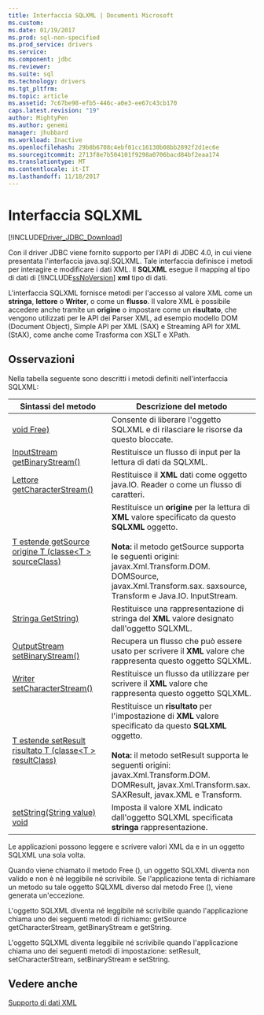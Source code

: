 ```yaml
---
title: Interfaccia SQLXML | Documenti Microsoft
ms.custom: 
ms.date: 01/19/2017
ms.prod: sql-non-specified
ms.prod_service: drivers
ms.service: 
ms.component: jdbc
ms.reviewer: 
ms.suite: sql
ms.technology: drivers
ms.tgt_pltfrm: 
ms.topic: article
ms.assetid: 7c67be98-efb5-446c-a0e3-ee67c43cb170
caps.latest.revision: "19"
author: MightyPen
ms.author: genemi
manager: jhubbard
ms.workload: Inactive
ms.openlocfilehash: 29b8b6708c4ebf01cc16130b08bb2892f2d1ec6e
ms.sourcegitcommit: 2713f8e7b504101f9298a0706bacd84bf2eaa174
ms.translationtype: MT
ms.contentlocale: it-IT
ms.lasthandoff: 11/18/2017
---
```

# <a name="sqlxml-interface"></a>Interfaccia SQLXML
[!INCLUDE[Driver_JDBC_Download](../../includes/driver_jdbc_download.md)]

  Con il driver JDBC viene fornito supporto per l'API di JDBC 4.0, in cui viene presentata l'interfaccia java.sql.SQLXML. Tale interfaccia definisce i metodi per interagire e modificare i dati XML. Il **SQLXML** esegue il mapping al tipo di dati di [!INCLUDE[ssNoVersion](../../includes/ssnoversion_md.md)] **xml** tipo di dati.  
  
 L'interfaccia SQLXML fornisce metodi per l'accesso al valore XML come un **stringa**, **lettore** o **Writer**, o come un **flusso**. Il valore XML è possibile accedere anche tramite un **origine** o impostare come un **risultato**, che vengono utilizzati per le API dei Parser XML, ad esempio modello DOM (Document Object), Simple API per XML (SAX) e Streaming API for XML (StAX), come anche come Trasforma con XSLT e XPath.  
  
## <a name="remarks"></a>Osservazioni  
 Nella tabella seguente sono descritti i metodi definiti nell'interfaccia SQLXML:  
  
|Sintassi del metodo|Descrizione del metodo|  
|-------------------|------------------------|  
|[void Free)](http://go.microsoft.com/fwlink/?LinkId=131685)|Consente di liberare l'oggetto SQLXML e di rilasciare le risorse da questo bloccate.|  
|[InputStream getBinaryStream()](http://go.microsoft.com/fwlink/?LinkId=131754)|Restituisce un flusso di input per la lettura di dati da SQLXML.|  
|[Lettore getCharacterStream()](http://go.microsoft.com/fwlink/?LinkId=131755)|Restituisce il **XML** dati come oggetto java.IO. Reader o come un flusso di caratteri.|  
|[T estende getSource origine T (classe\<T > sourceClass)](http://go.microsoft.com/fwlink/?LinkId=131756)|Restituisce un **origine** per la lettura di **XML** valore specificato da questo **SQLXML** oggetto.<br /><br /> **Nota:** il metodo getSource supporta le seguenti origini: javax.Xml.Transform.DOM. DOMSource, javax.Xml.Transform.sax. saxsource, Transform e Java.IO. InputStream.|  
|[Stringa GetString)](http://go.microsoft.com/fwlink/?LinkId=131757)|Restituisce una rappresentazione di stringa del **XML** valore designato dall'oggetto SQLXML.|  
|[OutputStream setBinaryStream()](http://go.microsoft.com/fwlink/?LinkId=131758)|Recupera un flusso che può essere usato per scrivere il **XML** valore che rappresenta questo oggetto SQLXML.|  
|[Writer setCharacterStream()](http://go.microsoft.com/fwlink/?LinkId=131759)|Restituisce un flusso da utilizzare per scrivere il **XML** valore che rappresenta questo oggetto SQLXML.|  
|[T estende setResult risultato T (classe\<T > resultClass)](http://go.microsoft.com/fwlink/?LinkId=131760)|Restituisce un **risultato** per l'impostazione di **XML** valore specificato da questo **SQLXML** oggetto.<br /><br /> **Nota:** il metodo setResult supporta le seguenti origini: javax.Xml.Transform.DOM. DOMResult, javax.Xml.Transform.sax. SAXResult, javax.XML e Transform.|  
|[setString(String value) void](http://go.microsoft.com/fwlink/?LinkId=131762)|Imposta il valore XML indicato dall'oggetto SQLXML specificata **stringa** rappresentazione.|  
  
 Le applicazioni possono leggere e scrivere valori XML da e in un oggetto SQLXML una sola volta.  
  
 Quando viene chiamato il metodo Free (), un oggetto SQLXML diventa non valido e non è né leggibile né scrivibile. Se l'applicazione tenta di richiamare un metodo su tale oggetto SQLXML diverso dal metodo Free (), viene generata un'eccezione.  
  
 L'oggetto SQLXML diventa né leggibile né scrivibile quando l'applicazione chiama uno dei seguenti metodi di richiamo: getSource getCharacterStream, getBinaryStream e getString.  
  
 L'oggetto SQLXML diventa leggibile né scrivibile quando l'applicazione chiama uno dei seguenti metodi di impostazione: setResult, setCharacterStream, setBinaryStream e setString.  
  
## <a name="see-also"></a>Vedere anche  
 [Supporto di dati XML](../../connect/jdbc/supporting-xml-data.md)  
  
  
